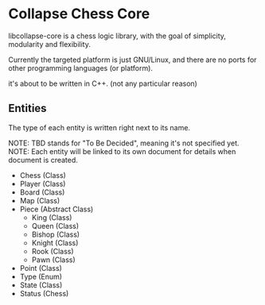 # Collapse Chess Core

libcollapse-core is a chess logic library, with the goal of simplicity, modularity and flexibility.

Currently the targeted platform is just GNU/Linux, and there are no ports for other programming languages (or platform).

it's about to be written in C++. (not any particular reason)

## Entities

The type of each entity is written right next to its name.  

NOTE: TBD stands for "To Be Decided", meaning it's not specified yet.
NOTE: Each entity will be linked to its own document for details when document is created.

*   Chess \(Class\)
*   Player \(Class\)
*   Board \(Class\)
*   Map \(Class\)
*   Piece \(Abstract Class\)
    *   King \(Class\)
    *   Queen \(Class\)
    *   Bishop \(Class\)
    *   Knight \(Class\)
    *   Rook \(Class\)
    *   Pawn \(Class\)
*   Point \(Class\)
*   Type \(Enum\)
*   State \(Class\)
*   Status \(Chess\)
